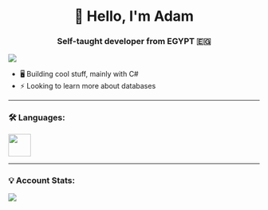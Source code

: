 <h1 align="center">👋 Hello, I'm Adam</h1>
<h3 align="center">Self-taught developer from EGYPT 🇪🇬</h3>

<p align="left">
  <img src="https://komarev.com/ghpvc/?username=adamt-eng&label=Profile%20Views&color=blue&style=for-the-badge&abbreviated=true"/> 
</p>

- 🖥️ Building cool stuff, mainly with C#
- ⚡ Looking to learn more about databases

---

### 🛠️ Languages:
<p align="left">
  <img src="https://skillicons.dev/icons?i=cpp,cs,java,php,js,html,css" height="45"/>
</p>

---

### 💡 Account Stats:
<p>
  <img align="left" src="https://github-readme-stats.vercel.app/api/top-langs?username=adamt-eng&size_weight=0.2&count_weight=0.8&layout=compact&langs_count=10&card_width=320&theme=github_dark&exclude_repo=supermarket-online-shopping-system,book-store" />
</p>

<br clear="both"/>
